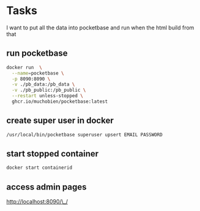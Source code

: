 # Tasks

I want to put all the data into pocketbase and run when the html build from that

## run pocketbase

```bash
docker run  \
  --name=pocketbase \
  -p 8090:8090 \
  -v ./pb_data:/pb_data \
  -v ./pb_public:/pb_public \
  --restart unless-stopped \
  ghcr.io/muchobien/pocketbase:latest
```

## create super user in docker

```bash
/usr/local/bin/pocketbase superuser upsert EMAIL PASSWORD
```

## start stopped container

```bash
docker start containerid
```

## access admin pages

<http://localhost:8090/\_/>
